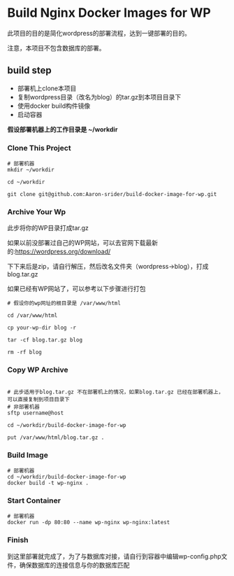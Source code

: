 # Build Nginx Docker Images for WP

此项目的目的是简化wordpress的部署流程，达到一键部署的目的。

注意，本项目不包含数据库的部署。

## build step 

* 部署机上clone本项目
* 复制wordpress目录（改名为blog）的tar.gz到本项目目录下
* 使用docker build构件镜像
* 启动容器

**假设部署机器上的工作目录是 ~/workdir**


### Clone This Project

``` shell
# 部署机器
mkdir ~/workdir

cd ~/workdir

git clone git@github.com:Aaron-srider/build-docker-image-for-wp.git
```

### Archive Your Wp

此步将你的WP目录打成tar.gz

如果以前没部署过自己的WP网站，可以去官网下载最新的:https://wordpress.org/download/

下下来后是zip，请自行解压，然后改名文件夹（wordpress->blog），打成blog.tar.gz

如果已经有WP网站了，可以参考以下步骤进行打包

``` shell
# 假设你的wp网址的根目录是 /var/www/html

cd /var/www/html

cp your-wp-dir blog -r

tar -cf blog.tar.gz blog

rm -rf blog
```

### Copy WP Archive

``` shell

# 此步适用于blog.tar.gz 不在部署机上的情况，如果blog.tar.gz 已经在部署机器上，可以直接复制到项目目录下
# 非部署机器
sftp username@host

cd ~/workdir/build-docker-image-for-wp

put /var/www/html/blog.tar.gz .
```

### Build Image
```shell
# 部署机器
cd ~/workdir/build-docker-image-for-wp
docker build -t wp-nginx .
```

### Start Container
```shell
# 部署机器
docker run -dp 80:80 --name wp-nginx wp-nginx:latest
```

### Finish

到这里部署就完成了，为了与数据库对接，请自行到容器中编辑wp-config.php文件，确保数据库的连接信息与你的数据库匹配




